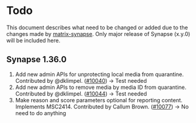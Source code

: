 # Todo
This document describes what need to be changed or added due to the changes made by [matrix-synapse](https://github.com/matrix-org/synapse/releases). Only major release of Synapse (x.y.0) will be included here.
## Synapse 1.36.0
1. Add new admin APIs for unprotecting local media from quarantine. Contributed by @dklimpel. ([#10040](https://github.com/matrix-org/synapse/issues/10040)) -> Test needed
2. Add new admin APIs to remove media by media ID from quarantine. Contributed by @dklimpel. ([#10044](https://github.com/matrix-org/synapse/issues/10044)) -> Test needed
3. Make reason and score parameters optional for reporting content. Implements MSC2414. Contributed by Callum Brown. ([#10077](https://github.com/matrix-org/synapse/issues/10077)) -> No need to do anything
